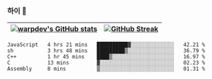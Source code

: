 
### 하이 👋
[![warpdev's GitHub stats](https://github-readme-stats.vercel.app/api?username=warpdev&show_icons=true&theme=vue-dark)](#) |[![GitHub Streak](https://github-readme-streak-stats.herokuapp.com/?user=warpdev&theme=dark)](#)
--- | --- |
<!--START_SECTION:waka-->
```text
JavaScript   4 hrs 21 mins   ██████████▓░░░░░░░░░░░░░░   42.21 % 
sh           3 hrs 48 mins   █████████▒░░░░░░░░░░░░░░░   36.79 % 
C++          1 hr 45 mins    ████▒░░░░░░░░░░░░░░░░░░░░   16.97 % 
C            13 mins         ▓░░░░░░░░░░░░░░░░░░░░░░░░   02.23 % 
Assembly     8 mins          ▒░░░░░░░░░░░░░░░░░░░░░░░░   01.31 % 
```
<!--END_SECTION:waka-->

<!--
**warpdev/warpdev** is a ✨ _special_ ✨ repository because its `README.md` (this file) appears on your GitHub profile.

Here are some ideas to get you started:

- 🔭 I’m currently working on ...
- 🌱 I’m currently learning ...
- 👯 I’m looking to collaborate on ...
- 🤔 I’m looking for help with ...
- 💬 Ask me about ...
- 📫 How to reach me: ...
- 😄 Pronouns: ...
- ⚡ Fun fact: ...
-->
